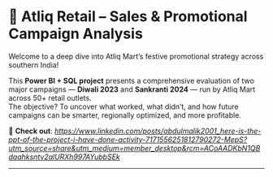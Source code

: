 # 🛒 Atliq Retail – Sales & Promotional Campaign Analysis

Welcome to a deep dive into Atliq Mart’s festive promotional strategy across southern India!

This **Power BI + SQL project** presents a comprehensive evaluation of two major campaigns — **Diwali 2023** and **Sankranti 2024** — run by Atliq Mart across 50+ retail outlets.  
The objective? To uncover what worked, what didn’t, and how future campaigns can be smarter, regionally optimized, and more profitable.

🔗 **Check out**: *https://www.linkedin.com/posts/abdulmalik2001_here-is-the-ppt-of-the-project-i-have-done-activity-7171556251812790272-MepS?utm_source=share&utm_medium=member_desktop&rcm=ACoAADKbN1QBdaahksntv2alURXh997AYubbSEk*

---
